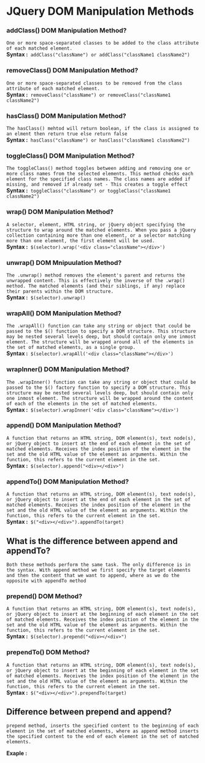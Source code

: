# JQuery DOM Manipulation Methods
### addClass() DOM Manipulation Method?
`One or more space-separated classes to be added to the class attribute of each matched element.`</br> 
**Syntax :**` addClass("className") or addClass("className1 className2")`</br>
### removeClass() DOM Manipulation Method?
`One or more space-separated classes to be removed from the class attribute of each matched element.`</br>
**Syntax :**` removeClass("className") or removeClass("className1 className2")`</br>
### hasClass() DOM Manipulation Method?
`The hasClass() mehtod will return boolean, if the class is assigned to an elment then return true else return false`</br>
**Syntax :**` hasClass("className") or hasClass("className1 className2")`</br>
### toggleClass() DOM Manipulation Method?
`The toggleClass() method toggles between adding and removing one or more class names from the selected elements. This method checks each element for the specified class names. The class names are added if missing, and removed if already set - This creates a toggle effect`</br>
**Syntax :**` toggleClass("className") or toggleClass("className1 className2")`</br>
### wrap() DOM Manipulation Method?
`A selector, element, HTML string, or jQuery object specifying the structure to wrap around the matched elements. When you pass a jQuery collection containing more than one element, or a selector matching more than one element, the first element will be used.`</br>
**Syntax :**` $(selector).wrap('<div class="className"></div>')`</br>
### unwrap() DOM Mnipuulation Method?
`The .unwrap() method removes the element's parent and returns the unwrapped content. This is effectively the inverse of the .wrap() method. The matched elements (and their siblings, if any) replace their parents within the DOM structure.`</br>
**Syntax :**` $(selector).unwrap()`</br>
### wrapAll() DOM Manipulation Method?
`The .wrapAll() function can take any string or object that could be passed to the $() function to specify a DOM structure. This structure may be nested several levels deep, but should contain only one inmost element. The structure will be wrapped around all of the elements in the set of matched elements, as a single group.`</br>
**Syntax :**` $(selector).wrapAll('<div class="className"></div>')`</br>
### wrapInner() DOM Manipulation Method?
`The .wrapInner() function can take any string or object that could be passed to the $() factory function to specify a DOM structure. This structure may be nested several levels deep, but should contain only one inmost element. The structure will be wrapped around the content of each of the elements in the set of matched elements.`</br>
**Syntax :**` $(selector).wrapInner('<div class="className"></div>')`</br>
### append() DOM Manipulation Method?
`A function that returns an HTML string, DOM element(s), text node(s), or jQuery object to insert at the end of each element in the set of matched elements. Receives the index position of the element in the set and the old HTML value of the element as arguments. Within the function, this refers to the current element in the set.`</br>
**Syntax :**` $(selector).append("<div></<div>")`

### appendTo() DOM Manipulation Method?
`A function that returns an HTML string, DOM element(s), text node(s), or jQuery object to insert at the end of each element in the set of matched elements. Receives the index position of the element in the set and the old HTML value of the element as arguments. Within the function, this refers to the current element in the set.`</br>
**Syntax :**` $("<div></<div>").appendTo(target)`</br>
## What is the difference between append and appendTo?
`Both these methods perform the same task. The only difference is in the syntax. With append method we first specify the target elements and then the content that we want to append, where as we do the opposite with appendTo method`</br>
### prepend() DOM Method?</br>
`A function that returns an HTML string, DOM element(s), text node(s), or jQuery object to insert at the beginning of each element in the set of matched elements. Receives the index position of the element in the set and the old HTML value of the element as arguments. Within the function, this refers to the current element in the set.`</br>
**Syntax :**` $(selector).prepend("<div></<div>")`</br>
### prependTo() DOM Method?</br>
`A function that returns an HTML string, DOM element(s), text node(s), or jQuery object to insert at the beginning of each element in the set of matched elements. Receives the index position of the element in the set and the old HTML value of the element as arguments. Within the function, this refers to the current element in the set.`</br>
**Syntax :**` $("<div></<div>").prependTo(target)`</br>
## Difference between prepend and append?</br>
`prepend method, inserts the specified content to the beginning of each element in the set of matched elements, where as append method inserts the specified content to the end of each element in the set of matched elements.`</br>


**Exaple :**</br>     
   <script></br>
        $(document).ready(function(){</br>
            $("#addClass").click(function(){</br>
            // $("p").removeClass("remove-class").removeAttr("style").addClass("add-class").animate({ width: "100%" }).animate({ fontSize: "46px" }).animate({ borderWidth: "30px" }).slideUp(1000).slideDown(1000);</br>
            $("p").last().removeClass("remove-class").removeAttr("style").addClass("add-class").animate({ width: "100%" }).animate({ fontSize: "46px" }).animate({ borderWidth: "30px" }).slideUp(1000).slideDown(1000).css("background","#ffff");</br>
            })</br>
            $("#removeClass").click(function(){</br>
                if($("p").last().hasClass("add-class")==true){</br>
                      $("p").last().removeClass("add-class").removeAttr("style").addClass("remove-class").animate({ width: "100%" }).animate({ fontSize: "46px" }).animate({ borderWidth: "30px" }).slideUp(1000).slideDown(1000);</br>
                }</br>    
            })</br>
            $("#toggleClass").click(function(){</br>
                $("p").first().toggleClass("remove-class add-class").fadeIn(1000).fadeOut(1000).animate({ width: "100%" }).animate({ fontSize: "46px" }).animate({ borderWidth: "30px" }).slideUp(1000).slideDown(1000);</br>
            })</br>
        })</br>
          $("#wrap").click(function(){</br>
                $("#firstP").wrap('<div class="loader"></div>').fadeIn(1000).fadeOut(1000)</br>
            })
            $("#unwrap").click(function(){</br>
                $("p").unwrap();</br>
            })</br>
            $("#warpAll").click(function () {</br>
            $("p").wrapAll().wrap('<div class="loader"></div>').fadeIn(5000).fadeOut(1000);</br>
            })</br>
            $("#wrapInner").click(function () {</br>
                $("p").wrapInner().wrap('<div class="loader"></div>').fadeIn(5000).fadeOut(1000);</br>
            })</br>         
            $("#append").click(function(){</br>
                $("tr td").each(function(index, element){</br>
                    if($(element).text()== "Bangladesh"){</br>
                        $(element).append(" is beautiful country");</br>
                    }          </br>         
                })</br>
            })</br>
             $("#appendTo").click(function () {</br>
                $("tr td").each(function (index, element) {</br>
                    if ($(element).text() == "Bangladesh") {</br>
                        $("<p>is beautiful country</p>").appendTo($(this));</br>
                    }</br>
                })</br>
            })</br>
            $("#prepend").click(function(){</br>
               var data= $("#dataChange").text();</br>
               $("#question").prepend(data);</br>
            })</br>
            $("#prependTo").click(function () {</br>
                var data = $("#dataChange").text();</br>
                $("#question").prepend(data);</br>
                $("<span>"+ data +"</span>").prependTo($("#question"))</br>
            })</br>
    </script></br>
